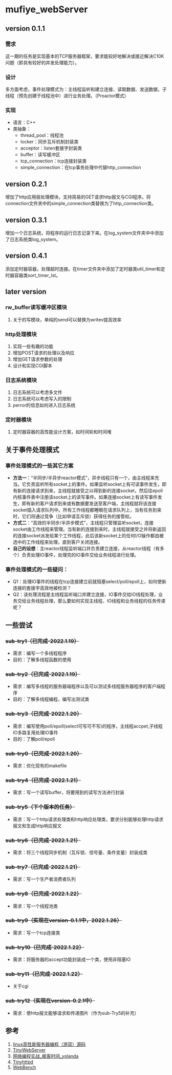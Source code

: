 # mufiye_webServer
## version 0.1.1
### 需求
这一期的任务是实现基本的TCP服务器框架，要求能较好地解决或接近解决C10K问题（即具有较好的并发处理能力）。
### 设计
多方面考虑，事件处理模式为：主线程监听和建立连接、读取数据、发送数据，子线程（预先创建于线程池中）进行业务处理。（Proactor模式）
### 实现
* 语言：C++
* 类抽象：
  * thread_pool：线程池
  * locker：同步互斥机制封装类
  * acceptor：listen套接字封装类
  * buffer：读写缓冲区
  * tcp_connection：tcp连接封装类
  * simple_connection：在tcp事务处理中代替http_connection
## version 0.2.1
增加了http应用层处理模块，支持简易的GET请求http报文与CGI程序。将connection文件夹中的simple_connection类替换为了http_connection类。
## version 0.3.1
增加一个日志系统，将程序的运行日志记录下来。在log_system文件夹中中添加了日志系统类log_system。
## version 0.4.1
添加定时器容器，处理超时连接。在timer文件夹中添加了定时器类util_timer和定时器容器类sort_timer_lst。
## later version
### rw_buffer读写缓冲区模块
1. 关于的写模块，单纯的send可以替换为writev提高效率
### http处理模块
1. 实现一些有趣的功能
2. 增加POST请求的处理以及响应
3. 增加GET请求参数的处理
4. 设计和实现CGI脚本
### 日志系统模块
1. 日志系统可以考虑多文件
2. 日志系统可以考虑写入的限制
3. perror的信息如何进入日志系统
### 定时器模块
1. 定时器容器的高性能设计方案，如时间轮和时间堆
## 关于事件处理模式
### 事件处理模式的一些其它方案
* **方法一**：“半同步/半异步reactor模式”，异步线程只有一个，由主线程来充当。它负责监听所有socket上的事件。如果监听socket上有可读事件发生，即有新的连接请求到来，主线程就接受之以得到新的连接socket，然后往epoll内核事件表中注册该socket上的读写事件。如果连接socket上有读写事件发生，即有新的客户请求到来或有数据要发送至客户端，主线程就将该连接socket插入请求队列中。所有工作线程都睡眠在请求队列上，当有任务到来时，它们将通过竞争（比如申请互斥锁）获得任务的接管权。
* **方式二**：“高效的半同步/半异步模式”，主线程只管理监听socket，连接socket由工作线程来管理。当有新的连接到来时，主线程就接受之并将新返回的连接socket派发给某个工作线程，此后该新socket上的任何I/O操作都由被选中的工作线程来处理，直到客户关闭连接。
* **自己的设想**：主reactor线程监听端口并负责建立连接，从reactor线程（有多个）负责处理IO事件，处理完的IO事件交给业务线程进行处理。
### 事件处理模式的一些疑问：
* Q1：处理IO事件的线程在tcp连接建立前就阻塞select/poll/epoll上，如何使新连接的套接字高效地被检测？
* Q2：该处理流程是主线程监听端口并建立连接，IO事件交给IO线程处理，业务交给业务线程处理，那么要如何实现主线程、IO线程和业务线程的任务传递呢？
## 一些尝试
### ~~sub-try1（已完成-2022.1.19）~~
* 需求：编写一个多线程程序
* 目的：了解多线程函数的使用
### ~~sub-try2（已完成-2022.1.19）~~
* 需求：编写多线程的服务器端程序以及可以测试多线程服务器程序的客户端程序
* 目的：了解多线程编程，编写出测试类
### ~~sub-try3（已完成-2022.1.20）~~
* 需求：编写使用poll/epoll(select可写可不写)的程序，主线程accpet,子线程IO多路复用处理IO事件
* 目的：了解poll/epoll
### ~~sub-try0（已完成-2022.1.20）~~
* 需求：优化现有的makefile
### ~~sub-try4（已完成-2022.1.21）~~
* 需求：写一个读写buffer，将要用到的读写方法进行封装
### ~~sub-try5（下个版本的任务）~~
* 需求：写一个http请求处理类和http响应处理类，要求分别能够处理http请求报文和生成http响应报文
### ~~sub-try6（已完成-2022.1.21）~~
* 需求：将三个线程同步机制（互斥锁、信号量、条件变量）封装成类
### ~~sub-try7（已完成-2022.1.21）~~
* 需求：写一个生产者消费者队列
### ~~sub-try8（已完成-2022.1.22）~~
* 需求：写一个线程池类
### ~~sub-try9（实现在version-0.1.1中，2022.1.26）~~
* 需求：写一个tcp连接类
### ~~sub-try10（已完成-2022.1.22）~~
* 需求：将服务器的accept功能封装成一个类，使用非阻塞IO
### ~~sub-try11（已完成-2022.1.22）~~
* 关于cgi
### ~~sub-try12（实现在version-0.2.1中）~~
* 需求：使http报文能够请求和传递图片（作为sub-Try5的补充）
## 参考
1. [linux高性能服务器编程（游双）源码](https://github.com/luckyhappycat/high_performance_linux_server_programming)
2. [TinyWebServer](https://github.com/qinguoyi/TinyWebServer)
3. [网络编程实战_极客时间_yolanda](https://github.com/froghui/yolanda)
4. [Tinyhttpd](https://github.com/EZLippi/Tinyhttpd)
5. [WebBench](https://github.com/EZLippi/WebBench)
